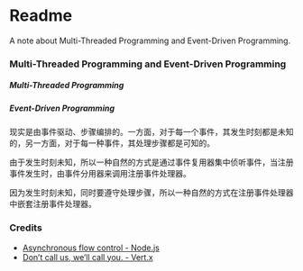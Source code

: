 # Readme
A note about Multi-Threaded Programming and Event-Driven Programming.

### Multi-Threaded Programming and Event-Driven Programming

##### Multi-Threaded Programming

##### Event-Driven Programming

现实是由事件驱动、步骤编排的。一方面，对于每一个事件，其发生时刻都是未知的，另一方面，对于每一种事件，其处理步骤都是可知的。

由于发生时刻未知，所以一种自然的方式是通过事件复用器集中侦听事件，当注册事件发生时，由事件分用器来调用注册事件处理器。

因为发生时刻未知，同时要遵守处理步骤，所以一种自然的方式在注册事件处理器中嵌套注册事件处理器。

### Credits
- [Asynchronous flow control - Node.js](https://nodejs.org/en/learn/asynchronous-work/asynchronous-flow-control)
- [Don’t call us, we’ll call you. - Vert.x](https://vertx.io/docs/vertx-core/java/#_dont_call_us_well_call_you)
